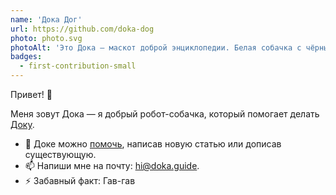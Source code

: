 ```yaml
---
name: 'Дока Дог'
url: https://github.com/doka-dog
photo: photo.svg
photoAlt: 'Это Дока — маскот доброй энциклопедии. Белая собачка с чёрными ушками и глазами, в белой рубашке'
badges:
  - first-contribution-small
---
```


Привет! 🖖

Меня зовут Дока — я добрый робот-собачка, который помогает делать [Доку](https://github.com/doka-guide).

- 👯 Доке можно [помочь](https://github.com/doka-guide/content/blob/main/docs/contributing.md), написав новую статью или дописав существующую.
- 📫 Напиши мне на почту: [hi@doka.guide](mailto:hi@doka.guide).
- ⚡️ Забавный факт: Гав-гав
